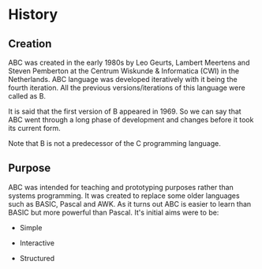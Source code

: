 # History

## Creation

ABC was created in the early 1980s by Leo Geurts, Lambert Meertens and Steven Pemberton at
the Centrum Wiskunde & Informatica (CWI) in the Netherlands. ABC language was developed iteratively
with it being the fourth iteration. All the previous versions/iterations of this language were called as B.

It is said that the first version of B appeared in 1969. So we can say that ABC went through a long
phase of development and changes before it took its current form.

Note that B is not a predecessor of the C programming language.

## Purpose

ABC was intended for teaching and prototyping purposes rather than systems programming.
It was created to replace some older languages such as BASIC, Pascal and AWK. As it turns out ABC
is easier to learn than BASIC but more powerful than Pascal. It's initial aims were to be:

* Simple

* Interactive

* Structured
